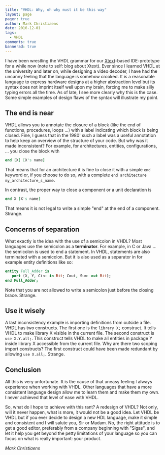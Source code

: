 ```yaml
---
title: "VHDL: Why, oh why must it be this way"
layout: page 
pager: true
author: Mark Christiaens
date: 2010-12-01
tags: 
  - VHDL
comments: true
bannerad: true
---
```


I have been wrestling the VHDL grammar for our <a href="http://www.eclipse.org/Xtext/" >Xtext</a>-based IDE-prototype for a while now (note to self: blog about Xtext).  Ever since I learned VHDL at the university and later on, while designing a video decoder, I have had the uncanny feeling that the language is somehow crooked.  It is a reasonable language to express hardware designs at a higher abstraction level but its syntax does not imprint itself well upon my brain, forcing me to make silly typing errors all the time.  As of late, I see more clearly why this is the case. Some simple examples of design flaws of the syntax will illustrate my point.

## The end is near 

VHDL allows you to annotate the closure of a block (like the end of functions, procedures, loops ...) with a label indicating which block is being closed.  Fine, I guess that in the 1980' such a label was a useful annotation to help keep an overview of the structure of your code.  But why was it made inconsistent?  For example, for architectures, entities, configurations, ... you close the block with 
```vhdl
end [X] [X's name]
```

That means that for an architecture it is fine to close it with a simple `end` keyword or, if you choose to do so, with a complete `end architecture my_architecture_s_name`.

In contrast, the proper way to close a component or a unit declaration is 
```vhdl
end X [X's name]
```

That means it is not legal to write a simple "end" at the end of a component.  Strange. 

## Concerns of separation 

What exactly is the idea with the use of a semicolon in VHDL?  Most languages use the semicolon as a <b>terminator</b>.  For example, in C or Java ... the semicolon is used to end a statement.  In VHDL, statements are also terminated with a semicolon.  But it is also used as a separator in for example entity definitions like so: 
```vhdl
entity Full_Adder is
   port (X, Y, Cin: in Bit; Cout, Sum: out Bit);
end Full_Adder;
```

Note that you are not allowed to write a semicolon just before the closing brace.  Strange.

## Use it wisely 

A last inconsistency example is importing definitions from outside a file.  VHDL has two constructs.  The first one is the `library X;` construct.  It tells VHDL to make library X visible in the current file.  The second construct is `use X.Y.all;`.  This construct tells VHDL to make all entities in package Y inside library X accessible from the current file.  Why are there two scoping import constructs?  The first construct could have been made redundant by allowing `use X.all;`.  Strange.

## Conclusion 

All this is very unfortunate.  It is the cause of that uneasy feeling I always experience when working with VHDL.  Other languages that have a more consistent language design allow me to learn them and make them my own.  I never achieved that level of ease with VHDL.  

So, what do I hope to achieve with this rant?  A redesign of VHDL?  Not only, will it never happen, what is more, it would not be a good idea.  Let VHDL be VHDL but if you ever decide to design a new HDL language, make it simple and consistent and I will salute you, Sir or Madam.  No, the right attitude is to get a good editor, preferably from a company beginning with "Sigas", and let it help you get beyond the petty limitations of your language so you can focus on what is really important: your product.

*Mark Christiaens*